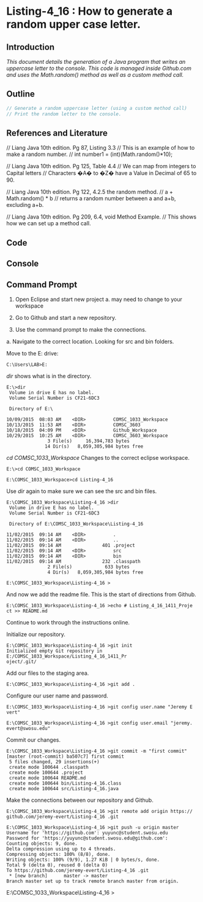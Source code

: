 # Listing-4_16 : How to generate a random upper case letter.

## Introduction

*This document details the generation of a Java program that writes an uppercase letter to the console. This code is managed inside Github.com and uses the Math.random() method as well as a custom method call.*

## Outline
``` java
// Generate a random uppercase letter (using a custom method call)
// Print the random letter to the console.
```

## References and Literature
// Liang Java 10th edition. Pg 87, Listing 3.3
// This is an example of how to make a random number.
// int number1 = (int)(Math.random()*10);

// Liang Java 10th edition. Pg 125, Table 4.4
// We can map from integers to Capital letters
// Characters �A� to �Z� have a Value in Decimal of 65 to 90.

// Liang Java 10th edition. Pg 122, 4.2.5 the random method.
// a + Math.random() * b
// returns a random number between a and a+b, excluding a+b.

// Liang Java 10th edition. Pg 209, 6.4, void Method Example.
// This shows how we can set up a method call.

## Code

## Console

## Command Prompt

1. Open Eclipse and start new project
	a. may need to change to your workspace
2. Go to Github and start a new repository.

3. Use the command prompt to make the connections.


a. Navigate to the correct location. Looking for src and bin folders.

Move to the E: drive:
```
C:\Users\LAB>E:
```
*dir* shows what is in the directory.
```
E:\>dir
 Volume in drive E has no label.
 Volume Serial Number is CF21-6DC3

 Directory of E:\

10/09/2015  08:03 AM    <DIR>          COMSC_1033_Workspace
10/13/2015  11:53 AM    <DIR>          COMSC_3603
10/18/2015  04:09 PM    <DIR>          Github_Workspace
10/29/2015  10:25 AM    <DIR>          COMSC_3603_Workspace
               3 File(s)     16,394,783 bytes
              14 Dir(s)   8,059,305,984 bytes free
```
*cd COMSC_1033_Workspace* Changes to the correct eclipse workspace.
```
E:\>cd COMSC_1033_Workspace

E:\COMSC_1033_Workspace>cd Listing-4_16 
```
Use *dir* again to make sure we can see the src and bin files.
```
E:\COMSC_1033_Workspace\Listing-4_16 >dir
 Volume in drive E has no label.
 Volume Serial Number is CF21-6DC3

 Directory of E:\COMSC_1033_Workspace\Listing-4_16 

11/02/2015  09:14 AM    <DIR>          .
11/02/2015  09:14 AM    <DIR>          ..
11/02/2015  09:14 AM               401 .project
11/02/2015  09:14 AM    <DIR>          src
11/02/2015  09:14 AM    <DIR>          bin
11/02/2015  09:14 AM               232 .classpath
               2 File(s)            633 bytes
               4 Dir(s)   8,059,305,984 bytes free

E:\COMSC_1033_Workspace\Listing-4_16 >
```
And now we add the readme file. This is the start of directions from Github.
```
E:\COMSC_1033_Workspace\Listing-4_16 >echo # Listing_4_16_1411_Proje
ct >> README.md
```
Continue to work through the instructions online.

Initialize our repository.
```
E:\COMSC_1033_Workspace\Listing-4_16 >git init
Initialized empty Git repository in E:/COMSC_1033_Workspace/Listing_4_16_1411_Pr
oject/.git/
```
Add our files to the staging area.
```
E:\COMSC_1033_Workspace\Listing-4_16 >git add .
```
Configure our user name and password.
```
E:\COMSC_1033_Workspace\Listing-4_16 >git config user.name "Jeremy E
vert"

E:\COMSC_1033_Workspace\Listing-4_16 >git config user.email "jeremy.
evert@swosu.edu"
```
Commit our changes.
```
E:\COMSC_1033_Workspace\Listing-4_16 >git commit -m "first commit"
[master (root-commit) ba507c7] first commit
 5 files changed, 29 insertions(+)
 create mode 100644 .classpath
 create mode 100644 .project
 create mode 100644 README.md
 create mode 100644 bin/Listing-4_16.class
 create mode 100644 src/Listing-4_16.java
```
Make the connections between our repository and Github.
```
E:\COMSC_1033_Workspace\Listing-4_16 >git remote add origin https://
github.com/jeremy-evert/Listing-4_16 .git

E:\COMSC_1033_Workspace\Listing-4_16 >git push -u origin master
Username for 'https://github.com': yuyunc@student.swosu.edu
Password for 'https://yuyunc@student.swosu.edu@github.com':
Counting objects: 9, done.
Delta compression using up to 4 threads.
Compressing objects: 100% (8/8), done.
Writing objects: 100% (9/9), 1.27 KiB | 0 bytes/s, done.
Total 9 (delta 0), reused 0 (delta 0)
To https://github.com/jeremy-evert/Listing-4_16 .git
 * [new branch]      master -> master
Branch master set up to track remote branch master from origin.
```

E:\COMSC_1033_Workspace\Listing-4_16 >
